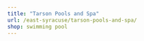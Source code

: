 ```yaml
---
title: "Tarson Pools and Spa"
url: /east-syracuse/tarson-pools-and-spa/
shop: swimming pool
---
```

